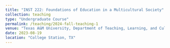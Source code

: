 ```yaml
---
title: "INST 222: Foundations of Education in a Multicultural Society"
collection: teaching
type: "Undergraduate Course"
permalink: /teaching/2024-fall-teaching-1
venue: "Texas A&M University, Department of Teaching, Learning, and Culture"
date: 2023-08-19
location: "College Station, TX"
---
```

